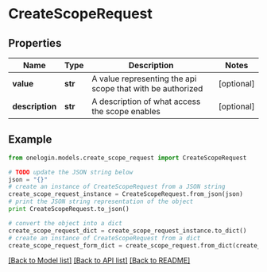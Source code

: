 # CreateScopeRequest


## Properties
Name | Type | Description | Notes
------------ | ------------- | ------------- | -------------
**value** | **str** | A value representing the api scope that with be authorized | [optional] 
**description** | **str** | A description of what access the scope enables | [optional] 

## Example

```python
from onelogin.models.create_scope_request import CreateScopeRequest

# TODO update the JSON string below
json = "{}"
# create an instance of CreateScopeRequest from a JSON string
create_scope_request_instance = CreateScopeRequest.from_json(json)
# print the JSON string representation of the object
print CreateScopeRequest.to_json()

# convert the object into a dict
create_scope_request_dict = create_scope_request_instance.to_dict()
# create an instance of CreateScopeRequest from a dict
create_scope_request_form_dict = create_scope_request.from_dict(create_scope_request_dict)
```
[[Back to Model list]](../README.md#documentation-for-models) [[Back to API list]](../README.md#documentation-for-api-endpoints) [[Back to README]](../README.md)



